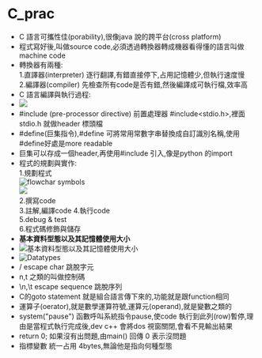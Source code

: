# C_prac  
+ C 語言可攜性佳(porability),很像java 說的跨平台(cross platform)  
+ 程式寫好後,叫做source code,必須透過轉換器轉成機器看得懂的語言叫做machine code  
+ 轉換器有兩種:  
1.直譯器(interpreter) 逐行翻譯,有錯直接停下,占用記憶體少,但執行速度慢    
2.編譯器(compiler) 先檢查所有code是否有錯,然後編譯成可執行檔,效率高  
+ C 語言編譯與執行過程:  
+ ![](https://static.javatpoint.com/cpages/images/compilation-process-in-c2.png)
+ #include (pre-processor directive) 前置處理器    #include<stdio.h>,裡面stdio.h 就做header 標頭檔  
+ #define(巨集指令),#define 可將常用常數字串替換成自訂識別名稱,使用#define好處是more readable  
+ 巨集可以存成一個header,再使用#include 引入,像是python 的import  
+ 程式的規劃與實作:  
1.規劃程式  
![flowchar symbols](https://uploads-ssl.webflow.com/6184b461a39ff13bfb8c0556/61de99e8171cc6468145551d_flowchart-symbols-800.png)  
![](https://i.pinimg.com/originals/bb/9a/9c/bb9a9c752bb5b6c07b92a78abd76dec5.gif)  
2.撰寫code  
3.註解,編譯code
4.執行code  
5.debug & test  
6.程式碼修飾與儲存  
+ **基本資料型態以及其記憶體使用大小**  
+ ![基本資料型態以及其記憶體使用大小](https://cdn.techbeamers.com/wp-content/uploads/2019/01/C-Datatypes-Range-and-Sizes.png)  
+ ![Datatypes](https://media.geeksforgeeks.org/wp-content/cdn-uploads/20191113115600/DatatypesInC.png)  
+ / escape char  跳脫字元  
+ n,t 之類的叫做控制碼  
+ \n,\t escape sequence 跳脫序列  
+ C的goto statement 就是組合語言傳下來的,功能就是跟function相同  
+ 運算子(oerator),就是數學運算符號,運算元(operand),就是變數之類的  
+ system("pause") 函數呼叫系統指令pause,使code 執行到此列(row)暫停,理由是當程式執行完成後,dev c++ 會將dos 視窗關閉,會看不見輸出結果  
+ return 0; 如果沒有出問題,由main() 回傳 0 表示沒問題
+ 指標變數 統一占用 4bytes,無論他是指向何種型態  
